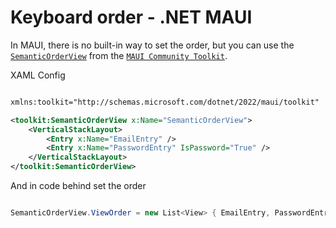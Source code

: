 # Keyboard order - .NET MAUI

In MAUI, there is no built-in way to set the order, but you can use the [`SemanticOrderView`](https://learn.microsoft.com/en-us/dotnet/communitytoolkit/maui/views/semantic-order-view) from the [`MAUI Community Toolkit`](https://learn.microsoft.com/en-us/dotnet/communitytoolkit/maui).

XAML Config

```xml

xmlns:toolkit="http://schemas.microsoft.com/dotnet/2022/maui/toolkit"

<toolkit:SemanticOrderView x:Name="SemanticOrderView">
    <VerticalStackLayout>
        <Entry x:Name="EmailEntry" />
        <Entry x:Name="PasswordEntry" IsPassword="True" />
    </VerticalStackLayout>
</toolkit:SemanticOrderView>

```

And in code behind set the order

```csharp

SemanticOrderView.ViewOrder = new List<View> { EmailEntry, PasswordEntry };

```
